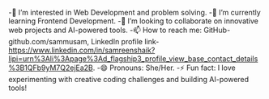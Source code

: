 -👋 I’m interested in Web Development and problem solving.
-🌱 I’m currently learning Frontend Development.
-💞️ I’m looking to collaborate on innovative web projects and AI-powered tools.
-📫 How to reach me: GitHub-github.com/sammusam, LinkedIn profile link-https://www.linkedin.com/in/samreenshaik?lipi=urn%3Ali%3Apage%3Ad_flagship3_profile_view_base_contact_details%3B1QFb9yM7Q2ejEa2B.
-😄 Pronouns: She/Her.
-⚡ Fun fact: I love experimenting with creative coding challenges and building AI-powered tools!
